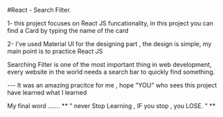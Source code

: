 #React - Search Filter.

1- this project focuses on React JS funcationality, in this project you can find a Card by typing the name of the card 

2- I've used Material UI for the designing part , the design is simple, my main point is to practice React JS

Searching Filter is one of the most important thing in web development,
every website in the world needs a search bar to quickly find something.

--- It was an amazing pracitce for me , hope "YOU" who sees this project have learned what I learned


My final word .......
** " never Stop Learning , IF you stop , you LOSE. " ** 
